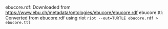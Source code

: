 
ebucore.rdf: Downloaded from https://www.ebu.ch/metadata/ontologies/ebucore/ebucore.rdf
ebucore.ttl: Converted from ebucore.rdf using riot `riot --out=TURTLE ebucore.rdf > ebucore.ttl`